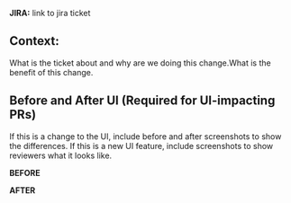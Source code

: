 **JIRA:** link to jira ticket
## Context:
What is the ticket about and why are we doing this change.What is the benefit of this change. 

## Before and After UI (Required for UI-impacting PRs)
If this is a change to the UI, include before and after screenshots to show the differences.
If this is a new UI feature, include screenshots to show reviewers what it looks like. 

**BEFORE**

**AFTER**
